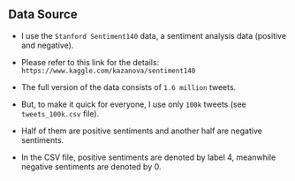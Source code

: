 ## Data Source

- I use the `Stanford Sentiment140` data, a sentiment analysis data (positive and negative).

- Please refer to this link for the details: `https://www.kaggle.com/kazanova/sentiment140`

- The full version of the data consists of `1.6 million` tweets.

- But, to make it quick for everyone, I use only `100k` tweets (see `tweets_100k.csv` file).

- Half of them are positive sentiments and another half are negative sentiments.

- In the CSV file, positive sentiments are denoted by label 4, meanwhile negative sentiments are denoted by 0.
